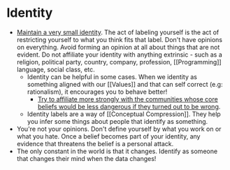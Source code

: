 # Identity

- [Maintain a very small identity](http://www.paulgraham.com/identity.html). The act of labeling yourself is the act of restricting yourself to what you think fits that label. Don't have opinions on everything. Avoid forming an opinion at all about things that are not evident. Do not affiliate your identity with anything extrinsic - such as a religion, political party, country, company, profession, [[Programming]] language, social class, etc.
	- Identity can be helpful in some cases. When we identity as something aligned with our [[Values]] and that can self correct (e.g: rationalism), it encourages you to behave better!
		- [Try to affiliate more strongly with the communities whose core beliefs would be less dangerous if they turned out to be wrong](https://economicsdetective.com/2016/10/identity-mind-killer/).
	- Identity labels are a way of [[Conceptual Compression]]. They help you infer some things about people that identify as something.
- You're not your opinions. Don't define yourself by what you work on or what you hate. Once a belief becomes part of your identity, any evidence that threatens the belief is a personal attack.
- The only constant in the world is that it changes. Identify as someone that changes their mind when the data changes!